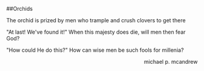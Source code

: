 ##Orchids

The orchid is prized
by men who trample and crush
clovers to get there

"At last! We've found it!"
When this majesty does die,
will men then fear God?

"How could He do this?"
How can wise men be such fools
for millenia?

<p align="right">michael p. mcandrew</p>
